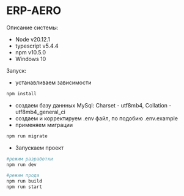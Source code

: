 # ERP-AERO

Описание системы:

- Node v20.12.1
- typescript v5.4.4
- npm v10.5.0
- Windows 10

Запуск:

- устанавливаем зависимости

```bash
npm install
```

- создаем базу даннных MySql: Charset - utf8mb4, Collation - utf8mb4_general_ci
- создаем и корректируем .env файл, по подобию .env.example
- применяем миграции

```bash
npm run migrate
```

- Запускаем проект

```bash
#режим разработки
npm run dev

#режим прода
npm run build
npm run start
```
